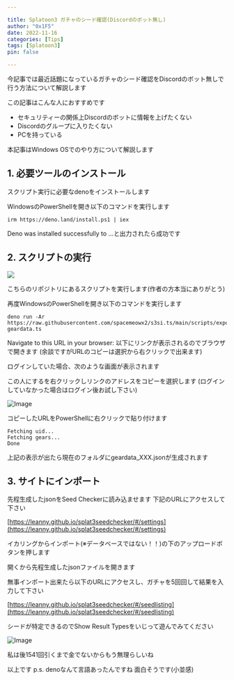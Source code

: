 ```yaml
---

title: Splatoon3 ガチャのシード確認(Discordのボット無し)
author: "0x1F5"
date: 2022-11-16
categories: [Tips]
tags: [Splatoon3]
pin: false

---
```


今記事では最近話題になっているガチャのシード確認をDiscordのボット無しで行う方法について解説します

この記事はこんな人におすすめです

- セキュリティーの関係上Discordのボットに情報を上げたくない
- Discordのグループに入りたくない
- PCを持っている

本記事はWindows OSでのやり方について解説します

## 1. 必要ツールのインストール

スクリプト実行に必要なdenoをインストールします

WindowsのPowerShellを開き以下のコマンドを実行します

```denoインストールスクリプト
irm https://deno.land/install.ps1 | iex
```

Deno was installed successfully to ...と出力されたら成功です

## 2. スクリプトの実行

<a href="https://github.com/spacemeowx2/s3si.ts"><img src="https://gh-card.dev/repos/spacemeowx2/s3si.ts.svg"></a>

こちらのリポジトリにあるスクリプトを実行します(作者の方本当にありがとう)

再度WindowsのPowerShellを開き以下のコマンドを実行します

```ギアシード取得スクリプト
deno run -Ar https://raw.githubusercontent.com/spacemeowx2/s3si.ts/main/scripts/export-geardata.ts
```

Navigate to this URL in your browser: 以下にリンクが表示されるのでブラウザで開きます (余談ですがURLのコピーは選択から右クリックで出来ます)

ログインしていた場合、次のような画面が表示されます

この人にするを右クリックしリンクのアドレスをコピーを選択します (ログインしていなかった場合はログイン後お試し下さい)

![Image](https://i.imgur.com/gtHvIvl.png)

コピーしたURLをPowerShellに右クリックで貼り付けます

```取得後のログ
Fetching uid...
Fetching gears...
Done
```

上記の表示が出たら現在のフォルダにgeardata_XXX.jsonが生成されます

## 3. サイトにインポート

先程生成したjsonをSeed Checkerに読み込ませます 下記のURLにアクセスして下さい

[https://leanny.github.io/splat3seedchecker/#/settings](https://leanny.github.io/splat3seedchecker/#/settings)

イカリングからインポート(※データベースではない！！)の下のアップロードボタンを押します

開くから先程生成したjsonファイルを開きます

無事インポート出来たら以下のURLにアクセスし、ガチャを5回回して結果を入力して下さい

[https://leanny.github.io/splat3seedchecker/#/seedlisting](https://leanny.github.io/splat3seedchecker/#/seedlisting)

シードが特定できるのでShow Result Typesをいじって遊んでみてください

![Image](https://i.imgur.com/Txa8HxE.png)

私は後1541回引くまで金でないからもう無理らしいね

以上です p.s. denoなんて言語あったんですね 面白そうです(小並感)
